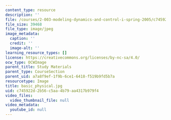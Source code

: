 ```yaml
---
content_type: resource
description: ''
file: /courses/2-003-modeling-dynamics-and-control-i-spring-2005/c745922d2b56c5aa4b79aa4317b979f4_basic_physical.jpg
file_size: 39468
file_type: image/jpeg
image_metadata:
  caption: ''
  credit: ''
  image-alt: ''
learning_resource_types: []
license: https://creativecommons.org/licenses/by-nc-sa/4.0/
ocw_type: OCWImage
parent_title: Study Materials
parent_type: CourseSection
parent_uid: a7a8f9ef-1f9b-6ce1-6418-f519b9fd5b7a
resourcetype: Image
title: basic_physical.jpg
uid: c745922d-2b56-c5aa-4b79-aa4317b979f4
video_files:
  video_thumbnail_file: null
video_metadata:
  youtube_id: null
---
```

